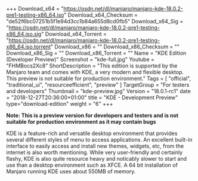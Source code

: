 +++
Download_x64 = "https://osdn.net/dl/manjaro/manjaro-kde-18.0.2-pre1-testing-x86_64.iso"
Download_x64_Checksum = "de52f6bc07251b5f1e94d3cc1b84a655d8cd0fb5"
Download_x64_Sig = "https://osdn.net/dl/manjaro/manjaro-kde-18.0.2-pre1-testing-x86_64.iso.sig"
Download_x64_Torrent = "https://osdn.net/dl/manjaro/manjaro-kde-18.0.2-pre1-testing-x86_64.iso.torrent"
Download_x86 = ""
Download_x86_Checksum = ""
Download_x86_Sig = ""
Download_x86_Torrent = ""
Name = "KDE Edition (Developer Preview)"
Screenshot = "kde-full.jpg"
Youtube = "FHMBocs2Xc8"
ShortDescription = "This edition is supported by the Manjaro team and comes with KDE, a very modern and flexible desktop. This preview is not suitable for production environment."
Tags = [ "official", "traditional_ui", "resourceefficient", "preview" ]
TargetGroup = "For testers and developers"
Thumbnail = "kde-preview.jpg"
Version = "18.0.1-rc1"
date = "2018-12-27T20:36:00+01:00"
title = "KDE - Development Preview"
type="download-edition"
weight = "6"
+++

**Note: This is a preview version for developers and testers and is not suitable for production environment as it may contain bugs**

KDE is a feature-rich and versatile desktop environment that provides several different styles of menu to access applications. An excellent built-in interface to easily access and install new themes, widgets, etc, from the internet is also worth mentioning. While very user-friendly and certainly flashy, KDE is also quite resource heavy and noticably slower to start and use than a desktop environment such as XFCE. A 64 bit installation of Manjaro running KDE uses about 550MB of memory.
